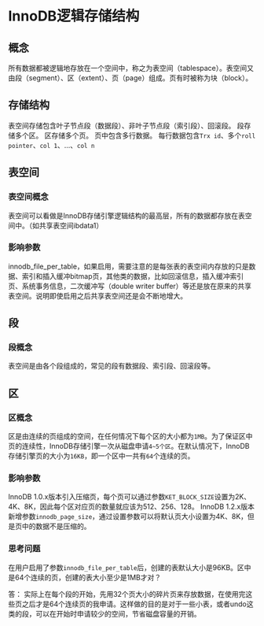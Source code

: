 # InnoDB逻辑存储结构

## 概念

所有数据都被逻辑地存放在一个空间中，称之为表空间（tablespace）。表空间又由段（segment）、区（extent）、页（page）组成。页有时被称为块（block）。

## 存储结构

表空间存储包含叶子节点段（数据段）、非叶子节点段（索引段）、回滚段。
段存储多个区。
区存储多个页。
页中包含多行数据。
每行数据包含`Trx id`、多个`roll pointer`、`col 1`、...、`col n`

## 表空间

### 表空间概念

表空间可以看做是InnoDB存储引擎逻辑结构的最高层，所有的数据都存放在表空间中。（如共享表空间ibdata1）

### 影响参数

innodb_file_per_table，如果启用，需要注意的是每张表的表空间内存放的只是数据、索引和插入缓冲bitmap页，其他类的数据，比如回滚信息，插入缓冲索引页、系统事务信息，二次缓冲写（double writer buffer）等还是放在原来的共享表空间。说明即使启用之后共享表空间还是会不断地增大。

## 段

### 段概念

表空间是由各个段组成的，常见的段有数据段、索引段、回滚段等。

## 区

### 区概念

区是由连续的页组成的空间，在任何情况下每个区的大小都为`1MB`。为了保证区中页的连续性，InnoDB存储引擎一次从磁盘申请`4~5个区`。在默认情况下，InnoDB存储引擎页的大小为`16KB`，即一个区中一共有`64`个连续的页。

### 影响参数

InnoDB 1.0.x版本引入压缩页，每个页可以通过参数`KET_BLOCK_SIZE`设置为2K、4K、8K，因此每个区对应页的数量就应该为512、256、128。
InnoDB 1.2.x版本新增参数`innodb_page_size`，通过设置参数可以将默认页大小设置为4K、8K，但是页中的数据不是压缩的。

### 思考问题

在用户启用了参数`innodb_file_per_table`后，创建的表默认大小是96KB。区中是64个连续的页，创建的表大小至少是1MB才对？

答： 实际上在每个段的开始，先用32个页大小的碎片页来存放数据，在使用完这些页之后才是64个连续页的我申请。这样做的目的是对于一些小表，或者undo这类的段，可以在开始时申请较少的空间，节省磁盘容量的开销。

